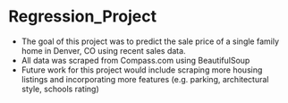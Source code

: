 # Regression_Project
+ The goal of this project was to predict the sale price of a single family home in Denver, CO using recent sales data.
+ All data was scraped from Compass.com using BeautifulSoup
+ Future work for this project would include scraping more housing listings and incorporating more features (e.g. parking, architectural style, schools rating)
